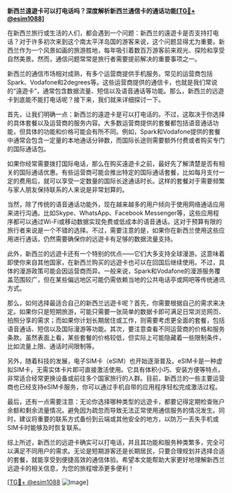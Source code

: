 **新西兰遠遊卡可以打电话吗？深度解析新西兰通信卡的通话功能[[TG💪+ @esim1088](https://t.me/s/esim1088)]**

在新西兰旅行或生活的人们，都会遇到一个问题：新西兰的遠遊卡是否支持打电话？对于许多初次来到这个南太平洋岛国的游客来说，这个问题显得尤为重要。新西兰作为一个风景如画的旅游胜地，每年吸引着数百万游客前来观光、探险和享受自然美景。然而，通信问题常常是旅行者需要提前解决的重要事项之一。

新西兰的通信市场相对成熟，有多个运营商提供手机服务。常见的运营商包括Spark、Vodafone和2degrees等。这些运营商提供的通信卡，也就是我们常说的“遠遊卡”，通常包含数据流量、短信以及语音通话等功能。那么，新西兰的远遊卡到底能不能打电话呢？接下来，我们就来详细探讨一下。

首先，让我们明确一点：新西兰的遠遊卡是可以打电话的。不过，这取决于你选择的具体套餐以及运营商的服务内容。大多数运营商提供的套餐都包括语音通话功能，但具体的功能和价格可能会有所不同。例如，Spark和Vodafone提供的套餐中通常会包含一定量的本地通话分钟数，而国际长途则需要额外付费或者购买专门的国际通话包。

如果你经常需要拨打国际电话，那么在购买遠遊卡之前，最好先了解清楚是否有相关的国际通话优惠。有些运营商可能会推出特定的国际通话套餐，比如每月支付一定的费用后，就可以享受一定数量的国际长途通话时长。这样的套餐对于需要频繁与家人朋友保持联系的人来说是非常划算的。

当然，除了传统的语音通话功能外，现在越来越多的用户倾向于使用网络通话应用来进行沟通。比如Skype、WhatsApp、Facebook Messenger等，这些应用程序都可以通过Wi-Fi或移动数据实现免费或低成本的语音通话。这对于预算有限的旅行者来说是一个不错的选择。不过，需要注意的是，如果你在新西兰使用这些应用进行通话，仍然需要确保你的远遊卡有足够的数据流量支持。

此外，新西兰的远遊卡还有一个特别的优点——它们大多支持全球漫游。这意味着即使你来自其他国家，在新西兰购买的远遊卡也可以在回国后继续使用。不过，具体的漫游政策可能会因运营商而异。一般来说，Spark和Vodafone的漫游服务覆盖范围较广，但在某些偏远地区可能仍需依赖当地的公共电话亭或网吧等传统通讯方式。

那么，如何选择最适合自己的新西兰远遊卡呢？首先，你需要根据自己的需求来决定。如果你只是短期旅游，可能只需要一张简单的数据卡即可满足日常浏览网页、拍照分享的需求；而如果你计划长期居住或工作，则需要考虑更全面的套餐，包括语音通话、短信以及国际漫游等功能。其次，要注意查看不同运营商的价格和服务条款。虽然表面上看，某些套餐的价格较低，但实际上可能隐藏着一些限制条件，比如流量上限、通话时间限制等。

另外，随着科技的发展，电子SIM卡（eSIM）也开始逐渐普及。eSIM卡是一种虚拟SIM卡，无需实体卡片即可直接激活使用。它具有体积小巧、安装方便等特点，非常适合经常更换设备或前往多个国家旅行的人群。目前，新西兰的一些主要运营商也已经支持eSIM卡服务，你可以通过手机自带的应用程序轻松完成激活过程。

最后，还有一点需要注意：无论你选择哪种类型的远遊卡，都要记得定期检查账户余额和剩余流量情况。避免因为疏忽而导致无法正常使用通信服务的情况发生。同时，建议将重要的联系方式备份到云端或其他安全的地方，以防万一丢失手机或SIM卡时能够及时恢复联系。

综上所述，新西兰的远遊卡确实可以打电话，并且其功能和服务种类繁多，完全可以满足不同用户的需求。无论是短期游客还是长期居民，只要合理规划并选择合适的套餐，就能享受到便捷高效的通信体验。希望本文能帮助大家更好地理解新西兰远遊卡的相关信息，为您的旅程增添更多便利！

[[TG💪+ @esim1088](https://t.me/s/esim1088) ![Image](https://i.postimg.cc/4NQfJmqS/Snipaste-2025-05-13-00-14-12.png)]